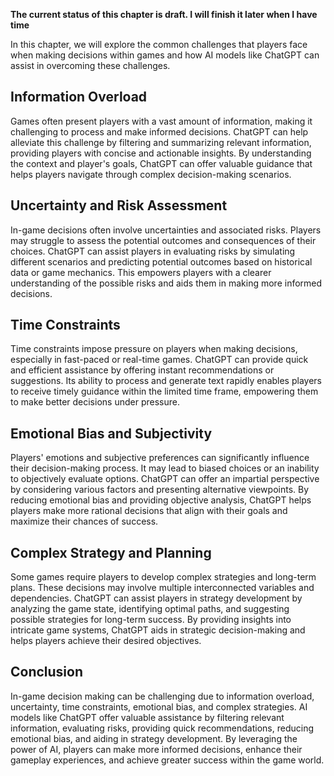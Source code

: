 **The current status of this chapter is draft. I will finish it later when I have time**

In this chapter, we will explore the common challenges that players face when making decisions within games and how AI models like ChatGPT can assist in overcoming these challenges.

Information Overload
--------------------

Games often present players with a vast amount of information, making it challenging to process and make informed decisions. ChatGPT can help alleviate this challenge by filtering and summarizing relevant information, providing players with concise and actionable insights. By understanding the context and player's goals, ChatGPT can offer valuable guidance that helps players navigate through complex decision-making scenarios.

Uncertainty and Risk Assessment
-------------------------------

In-game decisions often involve uncertainties and associated risks. Players may struggle to assess the potential outcomes and consequences of their choices. ChatGPT can assist players in evaluating risks by simulating different scenarios and predicting potential outcomes based on historical data or game mechanics. This empowers players with a clearer understanding of the possible risks and aids them in making more informed decisions.

Time Constraints
----------------

Time constraints impose pressure on players when making decisions, especially in fast-paced or real-time games. ChatGPT can provide quick and efficient assistance by offering instant recommendations or suggestions. Its ability to process and generate text rapidly enables players to receive timely guidance within the limited time frame, empowering them to make better decisions under pressure.

Emotional Bias and Subjectivity
-------------------------------

Players' emotions and subjective preferences can significantly influence their decision-making process. It may lead to biased choices or an inability to objectively evaluate options. ChatGPT can offer an impartial perspective by considering various factors and presenting alternative viewpoints. By reducing emotional bias and providing objective analysis, ChatGPT helps players make more rational decisions that align with their goals and maximize their chances of success.

Complex Strategy and Planning
-----------------------------

Some games require players to develop complex strategies and long-term plans. These decisions may involve multiple interconnected variables and dependencies. ChatGPT can assist players in strategy development by analyzing the game state, identifying optimal paths, and suggesting possible strategies for long-term success. By providing insights into intricate game systems, ChatGPT aids in strategic decision-making and helps players achieve their desired objectives.

Conclusion
----------

In-game decision making can be challenging due to information overload, uncertainty, time constraints, emotional bias, and complex strategies. AI models like ChatGPT offer valuable assistance by filtering relevant information, evaluating risks, providing quick recommendations, reducing emotional bias, and aiding in strategy development. By leveraging the power of AI, players can make more informed decisions, enhance their gameplay experiences, and achieve greater success within the game world.
